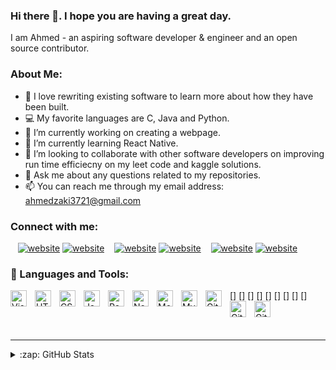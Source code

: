 ### Hi there 👋. I hope you are having a great day.

I am Ahmed - an aspiring software developer & engineer and an open source contributor.

### About Me: 
- 🔎 I love rewriting existing software to learn more about how they have been built.
- 💻 My favorite languages are C, Java and Python.
- 🔭 I’m currently working on creating a webpage. 
- 🌱 I’m currently learning React Native.
- 👯 I’m looking to collaborate with other software developers on improving run time efficiecny on my leet code and kaggle solutions. 
- 💬 Ask me about any questions related to my repositories. 
- 📫 You can reach me through my email address: ahmedzaki3721@gmail.com

### Connect with me:

&nbsp;&nbsp;
[<img align="left"> ![website](https://img.icons8.com/color/0.80x/linkedin.png)](https://www.linkedin.com/in/mohammed-ahmed-zakiuddin-00138917b/#gh-light-mode-only)
[<img align="left"> ![website](https://img.icons8.com/color/0.80x/linkedin.png)](https://www.linkedin.com/in/mohammed-ahmed-zakiuddin-00138917b/#gh-dark-mode-only)
&nbsp;&nbsp;
[<img align="left"> ![website](https://img.icons8.com/color/0.80x/gmail-new.png)](https://mail.google.com/mail/u/ahmedzaki3721@gmail.com#gh-light-mode-only)
[<img align="left"> ![website](https://img.icons8.com/color/0.80x/gmail-new.png)](https://mail.google.com/mail/u/ahmedzaki3721@gmail.com#gh-dark-mode-only)
&nbsp;&nbsp;
[<img align="left"> ![website](https://img.icons8.com/color/0.80x/slack-new.png)](https://github-i0w2649.slack.com#gh-light-mode-only)
[<img align="left"> ![website](https://img.icons8.com/color/0.80x/slack-new.png)](https://github-i0w2649.slack.com#gh-dark-mode-only)


### 🔨 Languages and Tools:

[<img align="left" alt="Visual Studio Code" width="26px" src="https://cdn.jsdelivr.net/gh/devicons/devicon/icons/vscode/vscode-original.svg" style="padding-right:10px;"/>]
[<img align="left" alt="HTML5" width="26px" src="https://cdn.jsdelivr.net/gh/devicons/devicon/icons/html5/html5-original.svg" style="padding-right:10px;" />]
[<img align="left" alt="CSS3" width="26px" src="https://cdn.jsdelivr.net/gh/devicons/devicon/icons/css3/css3-original.svg" style="padding-right:10px;" />]
[<img align="left" alt="JavaScript" width="26px" src="https://cdn.jsdelivr.net/gh/devicons/devicon/icons/javascript/javascript-original.svg" style="padding-right:10px;" />]
[<img align="left" alt="React" width="26px" src="https://cdn.jsdelivr.net/gh/devicons/devicon/icons/react/react-original.svg" style="padding-right:10px;" />]
[<img align="left" alt="Node.js" width="26px" src="https://cdn.jsdelivr.net/gh/devicons/devicon/icons/nodejs/nodejs-original.svg" style="padding-right:10px;" />]
[<img align="left" alt="MongoDB" width="26px" src="https://cdn.jsdelivr.net/gh/devicons/devicon/icons/mongodb/mongodb-original.svg" style="padding-right:10px;" />]
[<img align="left" alt="MySQL" width="26px" src="https://cdn.jsdelivr.net/gh/devicons/devicon/icons/mysql/mysql-original.svg" style="padding-right:10px;" />]
[<img align="left" alt="Git" width="26px" src="https://cdn.jsdelivr.net/gh/devicons/devicon/icons/git/git-original.svg" style="padding-right:10px;" />]
[<img align="left" alt="GitHub" width="26px" src="https://user-images.githubusercontent.com/3369400/139447912-e0f43f33-6d9f-45f8-be46-2df5bbc91289.png" style="padding-right:10px;" />](https://github.com/#gh-dark-mode-only)
[<img align="left" alt="GitHub" width="26px" src="https://user-images.githubusercontent.com/3369400/139448065-39a229ba-4b06-434b-bc67-616e2ed80c8f.png" style="padding-right:10px;" />](https://github.com/#gh-light-mode-only)

<br />
<br />

---

</details>

<details>
  <summary>:zap: GitHub Stats</summary>

  <img align="left" alt="Mohammed's GitHub Stats" src="https://github-readme-stats.vercel.app/api?username=MohammedAhmedZakiuddin&show_icons=true&hide_border=false&title_color=ff652f&icon_color=FFE400&bg_color=09131B&text_color=ffffff&border_color=0c1a25" />

</details>
